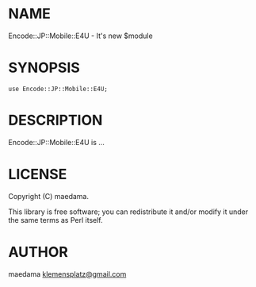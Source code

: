 # NAME

Encode::JP::Mobile::E4U - It's new $module

# SYNOPSIS

    use Encode::JP::Mobile::E4U;

# DESCRIPTION

Encode::JP::Mobile::E4U is ...

# LICENSE

Copyright (C) maedama.

This library is free software; you can redistribute it and/or modify
it under the same terms as Perl itself.

# AUTHOR

maedama <klemensplatz@gmail.com>
